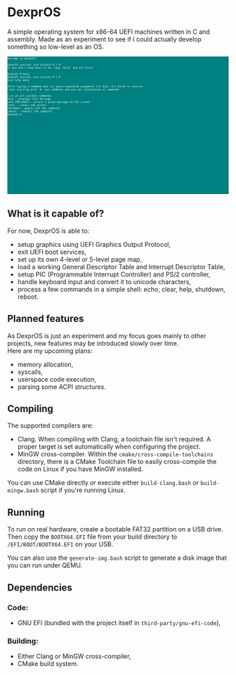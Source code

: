 # DexprOS

A simple operating system for x86-64 UEFI machines written in C and assembly. Made as an experiment to see if I could actually develop something so low-level as an OS.

![DexprOS running under QEMU](resources/screenshot-qemu.png "DexprOS running under QEMU")

## What is it capable of?

For now, DexprOS is able to:
- setup graphics using UEFI Graphics Output Protocol,
- exit UEFI boot services,
- set up its own 4-level or 5-level page map,
- load a working General Descriptor Table and Interrupt Descriptor Table,
- setup PIC (Programmable Interrupt Controller) and PS/2 controller,
- handle keyboard input and convert it to unicode characters,
- process a few commands in a simple shell: echo, clear, help, shutdown, reboot.

## Planned features

As DexprOS is just an experiment and my focus goes mainly to other projects, new features may be introduced slowly over time.  
Here are my upcoming plans:
- memory allocation,
- syscalls,
- userspace code execution,
- parsing some ACPI structures.

## Compiling

The supported compilers are:
* Clang. When compiling with Clang, a toolchain file isn't required. A proper target is set automatically when configuring the project.
* MinGW cross-compiler. Within the `cmake/cross-compile-toolchains` directory, there is a CMake Toolchain file to easily cross-compile the code on Linux if you have MinGW installed.

You can use CMake directly or execute either `build-clang.bash` or `build-mingw.bash` script if you're running Linux.

## Running

To run on real hardware, create a bootable FAT32 partition on a USB drive. Then copy the `BOOTX64.EFI` file from your build directory to `/EFI/BOOT/BOOTX64.EFI` on your USB.

You can also use the `generate-img.bash` script to generate a disk image that you can run under QEMU.

## Dependencies

### Code:

- GNU EFI (bundled with the project itself in `third-party/gnu-efi-code`),

### Building:

- Either Clang or MinGW cross-compiler,
- CMake build system.
